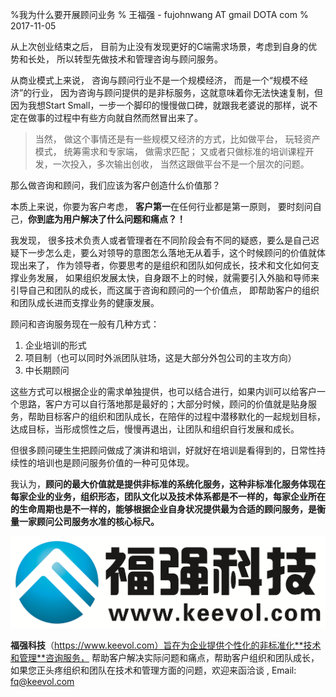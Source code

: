 %我为什么要开展顾问业务
% 王福强 - fujohnwang AT gmail DOTA com
% 2017-11-05

从上次创业结束之后， 目前为止没有发现更好的C端需求场景，考虑到自身的优势和长处， 所以转型先做技术和管理咨询与顾问服务。

从商业模式上来说， 咨询与顾问行业不是一个规模经济， 而是一个“规模不经济”的行业， 因为咨询与顾问提供的是非标服务，这就意味着你无法快速复制，但因为我想Start Small，一步一个脚印的慢慢做口碑，就跟我老婆说的那样，说不定在做事的过程中有些方向就自然而然冒出来了。

> 当然， 做这个事情还是有一些规模又经济的方式，比如做平台， 玩轻资产模式， 统筹需求和专家端， 做需求匹配； 又或者只做标准的培训课程开发，一次投入，多次输出创收， 当然这跟做平台不是一个层次的问题。

那么做咨询和顾问，我们应该为客户创造什么价值那？

本质上来说，你要为客户考虑， **客户第一**在任何行业都是第一原则， 要时刻问自己，**你到底为用户解决了什么问题和痛点？！**

我发现， 很多技术负责人或者管理者在不同阶段会有不同的疑惑，要么是自己迟疑下一步怎么走，要么对领导的意图怎么落地无从着手，这个时候顾问的价值就体现出来了， 作为领导者，你要思考的是组织和团队如何成长，技术和文化如何支撑业务发展， 如果组织发展太快，自身跟不上的时候，就需要引入外脑和导师来引导自己和团队的成长，而这属于咨询和顾问的一个价值点， 即帮助客户的组织和团队成长进而支撑业务的健康发展。

顾问和咨询服务现在一般有几种方式：

1. 企业培训的形式
2. 项目制（也可以同时外派团队驻场，这是大部分外包公司的主攻方向）
3. 中长期顾问

这些方式可以根据企业的需求单独提供，也可以结合进行，如果内训可以给客户一个思路，客户方可以自行落地那是最好的；大部分时候，顾问的价值就是贴身服务，帮助目标客户的组织和团队成长，在陪伴的过程中潜移默化的一起规划目标，达成目标，当形成惯性之后，慢慢再退出，让团队和组织自行发展和成长。

但很多顾问硬生生把顾问做成了演讲和培训，好就好在培训是看得到的，日常性持续性的培训也是顾问服务价值的一种可见体现。

我认为，**顾问的最大价值就是提供非标准的系统化服务，这种非标准化服务体现在每家企业的业务，组织形态，团队文化以及技术体系都是不一样的，每家企业所在的生命周期也是不一样的，能够根据企业自身状况提供最为合适的顾问服务，是衡量一家顾问公司服务水准的核心标尺。**

![](images/fqtec-logo-h.png)

**福强科技**（https://www.keevol.com）旨在为企业提供个性化的非标准化**技术和管理**咨询服务， 帮助客户解决实际问题和痛点，帮助客户组织和团队成长， 如果您正头疼组织和团队在技术和管理方面的问题，欢迎来函洽谈 , Email: <fq@keevol.com> 










